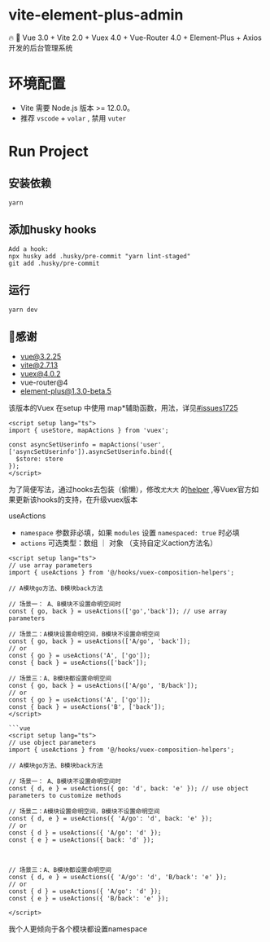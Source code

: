 # vite-element-plus-admin
🔥 🎉 Vue 3.0 + Vite 2.0 + Vuex 4.0 + Vue-Router 4.0 + Element-Plus +  Axios 开发的后台管理系统

# 环境配置

- Vite 需要 Node.js 版本 >= 12.0.0。
- 推荐 `vscode` + `volar` , 禁用 `vuter`


# Run Project
## 安装依赖
```bish
yarn
```

## 添加husky hooks

```bish
Add a hook:
npx husky add .husky/pre-commit "yarn lint-staged"
git add .husky/pre-commit
```

## 运行

```bish
yarn dev
```

## 🙏感谢

- vue@3.2.25
- vite@2.7.13
- vuex@4.0.2
- vue-router@4
- element-plus@1.3.0-beta.5

该版本的Vuex 在setup 中使用 map*辅助函数，用法，详见[#issues1725](https://github.com/vuejs/vuex/issues/1725)

```vue
<script setup lang="ts">
import { useStore, mapActions } from 'vuex';

const asyncSetUserinfo = mapActions('user',['asyncSetUserinfo']).asyncSetUserinfo.bind({
  $store: store
});
</script>
```

为了简便写法，通过hooks去包装（偷懒），修改`尤大大` 的[helper](https://github.com/vuejs/vuex/blob/main/src/helpers.js) ,等Vuex官方如果更新该hooks的支持，在升级vuex版本

useActions
- `namespace` 参数非必填，如果 `modules` 设置 `namespaced: true` 时必填
- `actions` 可选类型：数组 ｜ 对象 （支持自定义action方法名）

```vue
<script setup lang="ts">
// use array parameters
import { useActions } from '@/hooks/vuex-composition-helpers';

// A模块go方法、B模块back方法 

// 场景一： A、B模块不设置命明空间时
const { go, back } = useActions(['go','back']); // use array parameters

// 场景二：A模块设置命明空间，B模块不设置命明空间
const { go, back } = useActions(['A/go', 'back']);
// or
const { go } = useActions('A', ['go']);
const { back } = useActions(['back']);

// 场景三：A、B模块都设置命明空间
const { go, back } = useActions(['A/go', 'B/back']);
// or
const { go } = useActions('A', ['go']);
const { back } = useActions('B', ['back']);
</script>

```vue
<script setup lang="ts">
// use object parameters
import { useActions } from '@/hooks/vuex-composition-helpers';

// A模块go方法、B模块back方法 

// 场景一： A、B模块不设置命明空间时
const { d, e } = useActions({ go: 'd', back: 'e' }); // use object parameters to customize methods

// 场景二：A模块设置命明空间，B模块不设置命明空间
const { d, e } = useActions({ 'A/go': 'd', back: 'e' });
// or
const { d } = useActions({ 'A/go': 'd' }); 
const { e } = useActions({ back: 'd' });



// 场景三：A、B模块都设置命明空间
const { d, e } = useActions({ 'A/go': 'd', 'B/back': 'e' });
// or
const { d } = useActions({ 'A/go': 'd' }); 
const { e } = useActions({ 'B/back': 'e' });

</script>

```
我个人更倾向于各个模块都设置namespace